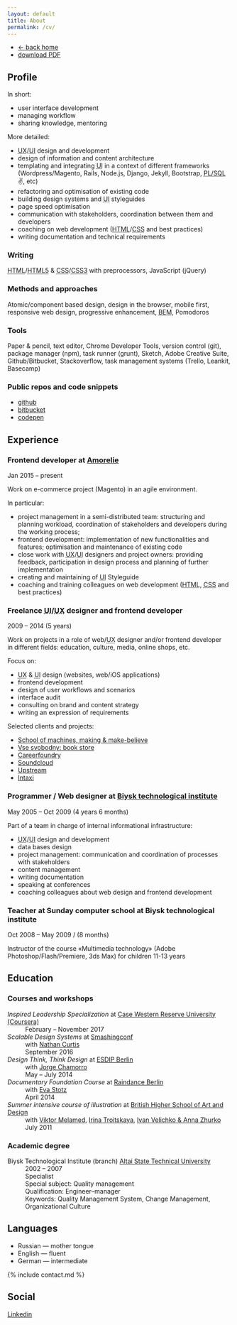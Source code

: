 ```yaml
---
layout: default
title: About
permalink: /cv/
---
```


<nav>
  <ul>
    <li class="nav__item {% if location == '/' or page.layout == 'default' %}active {% endif %}"><a href="/"><span class="icon">&larr; </span>back home</a></li>
    <li class="download"><a href="/tania-abanina-cv.pdf">download PDF</a></li>
  </ul>
</nav>

## Profile

In short:

- user interface development
- managing workflow
- sharing knowledge, mentoring

More detailed:

- <abbr title="User Experience">UX</abbr>/<abbr title="User Interface">UI</abbr> design and development
- design of information and content architecture
- templating and integrating <abbr title="User Interface">UI</abbr> in a context of different frameworks (Wordpress/Magento, Rails, Node.js, Django, Jekyll, Bootstrap, <abbr title="Procedural Language/Structured Query Language">PL/SQL</abbr>✌, etc)
- refactoring and optimisation of existing code
- building design systems and <abbr title="User Interface">UI</abbr> styleguides
- page speed optimisation
- communication with stakeholders, coordination between them and developers
- coaching on web development (<abbr title="HyperText Markup Language">HTML</abbr>/<abbr title="Cascading Style Sheets">CSS</abbr> and best practices)
- writing documentation and technical requirements

### Writing

<abbr title="HyperText Markup Language">HTML</abbr>/<abbr title="HyperText Markup Language Version 5">HTML5</abbr> &amp; <abbr title="Cascading Style Sheets">CSS</abbr>/<abbr title="Cascading Style Sheets, Level 3">CSS3</abbr> with preprocessors, JavaScript (jQuery)

### Methods and approaches
Atomic/component based design, design in the browser, mobile first, responsive web design, progressive enhancement, <abbr title="Block Element Modifier">BEM</abbr>, Pomodoros

### Tools
Paper & pencil, text editor, Chrome Developer Tools, version control (git), package manager (npm), task runner (grunt), Sketch, Adobe Creative Suite, Github/Bitbucket, Stackoverflow, task management systems (Trello, Leankit, Basecamp)


### Public repos and code snippets
- [github](https://github.com/tataata)
- [bitbucket](https://bitbucket.org/tataata)
- [codepen](http://codepen.io/tataata/)


## Experience

### Frontend developer at [Amorelie](https://amorelie.de)
<p class="mute">Jan 2015 &ndash; present</p>

Work on e-commerce project (Magento) in an agile environment.

In particular:
- project management in a semi-distributed team: structuring and planning workload, coordination of  stakeholders and developers during the working process;
- frontend development: implementation of new functionalities and features; optimisation and maintenance of existing code
- close work with <abbr title="User Experience">UX</abbr>/<abbr title="User Interface">UI</abbr> designers and project owners: providing feedback, participation in design process and planning of further implementation
- creating and maintaining of <abbr title="User Interface">UI</abbr> Styleguide
- coaching and training colleagues on web development (<abbr title="HyperText Markup Language">HTML</abbr>, <abbr title="Cascading Style Sheets">CSS</abbr> and best practices)


### Freelance <abbr title="User Interface">UI</abbr>/<abbr title="User Experience">UX</abbr> designer and frontend developer
<p class="mute">2009 &ndash; 2014 (5&nbsp;years)</p>

Work on projects in&nbsp;a&nbsp;role&nbsp;of&nbsp;web/<abbr title="User Experience">UX</abbr> designer and/or frontend developer in&nbsp;different fields: education, culture, media, online shops, etc.

Focus on:
- <abbr title="User Experience">UX</abbr> &amp; <abbr title="User Interface">UI</abbr> design (websites, web/iOS applications)
- frontend development
- design of user workflows and scenarios
- interface audit
- consulting on brand and content strategy
- writing an expression of requirements

Selected clients and projects:

- [School of machines, making &amp; make-believe](http://schoolofma.org/)
- [Vse svobodny: book store](http://vse-svobodny.com/)
- [Careerfoundry](https://careerfoundry.com/)
- [Soundcloud](https://soundcloud.com/)
- [Upstream](http://upstre.am/)
- [Intaxi](http://intaxi.ru/)


### Programmer / Web designer at [Biysk technological institute](http://www.bti.secna.ru)
<p class="mute">May 2005 &ndash; Oct 2009 (4&nbsp;years 6&nbsp;months)</p>

Part of a team in charge of internal informational infrastructure:
- <abbr title="User Experience">UX</abbr>/<abbr title="User Interface">UI</abbr> design and development
- data bases design
- project management: communication and coordination of processes with stakeholders
- content management
- writing documentation
- speaking at conferences
- coaching colleagues about web design and frontend development


### Teacher at Sunday computer school at&nbsp;Biysk technological institute
<p class="mute">Oct 2008 &ndash; May 2009 / (8 months)</p>

Instructor of&nbsp;the&nbsp;course «Multimedia technology» (Adobe Photoshop/Flash/Premiere, 3ds Max) for children 11-13&nbsp;years


## Education

### Courses and workshops

<dl>
	<dt><em>Inspired Leadership Specialization</em> at <a href="https://www.coursera.org/specializations/inspired-leadership">Case Western Reserve University (Coursera)</a></dt>
	<dd>February &ndash; November 2017</dd>
  <dt><em>Scalable Design Systems</em> at <a href="https://smashingconf.com/">Smashingconf</a></dt>
	<dd>with <a href="https://medium.com/@nathanacurtis">Nathan Curtis</a></dd>
	<dd>September 2016</dd>
	<dt><em>Design Think, Think Design</em> at <a href="http://esdipberlin.com/">ESDIP Berlin</a></dt>
	<dd>with <a href="http://jorgechamorro.es">Jorge Chamorro</a></dd>
	<dd>May &ndash; July 2014</dd>
	<dt><em>Documentary Foundation Course</em> at <a href="http://www.raindance.org/berlin/">Raindance Berlin</a></dt>
	<dd>with <a href="http://www.evastotz.com/">Eva Stotz</a></dd>
	<dd>April 2014</dd>
	<dt><em>Summer intensive course of&nbsp;illustration</em> at&nbsp;<a href="http://www.britishdesign.ru/?lang=eng">British Higher School of&nbsp;Art and Design</a></dt>
	<dd>with <a href="http://mlmd.ru/">Viktor Melamed</a>, <a href="http://irtroit.com/">Irina Troitskaya</a>, <a href="http://shuka.ru/">Ivan Velichko & Anna Zhurko</a></dd>
	<dd>July 2011</dd>
</dl>

### Academic degree

<dl>
	<dt>Biysk Technological Institute (branch) <a href="http://www.en.altstu.ru/">Altai State Technical University</a></dt>
	<dd class="mute">2002 &ndash; 2007</dd>
	<dd>Specialist</dd>
	<dd>Special subject: Quality management</dd>
	<dd>Qualification: Engineer&ndash;manager</dd>
	<dd>Keywords: Quality Management System, Change Management, Organizational Culture</dd>
</dl>


## Languages
- Russian &mdash; mother tongue
- English &mdash; fluent
- German &mdash; intermediate


{% include contact.md %}


## Social

<a href="http://www.linkedin.com/in/taniaabanina">Linkedin</a>

<!-- <a href="http://taniaabanina.moikrug.ru/">Мойкруг</a> -->


